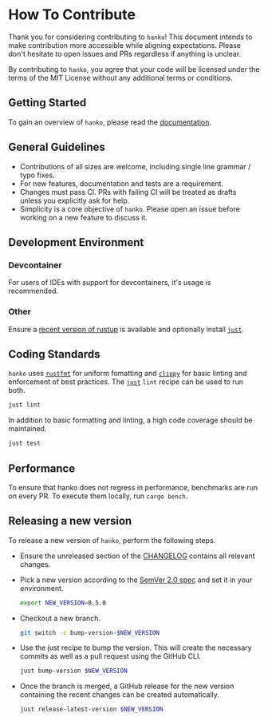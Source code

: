 # How To Contribute

Thank you for considering contributing to `hanko`!
This document intends to make contribution more accessible while aligning expectations.
Please don't hesitate to open issues and PRs regardless if anything is unclear.

By contributing to `hanko`, you agree that your code will be licensed under the terms of the MIT License without any additional terms or conditions.

## Getting Started

To gain an overview of `hanko`, please read the [documentation](https://docs.rs/hanko).

## General Guidelines

- Contributions of all sizes are welcome, including single line grammar / typo fixes.
- For new features, documentation and tests are a requirement.
- Changes must pass CI. PRs with failing CI will be treated as drafts unless you explicitly ask for help.
- Simplicity is a core objective of `hanko`. Please open an issue before working on a new feature to discuss it.

## Development Environment

### Devcontainer

For users of IDEs with support for devcontainers, it's usage is recommended.

### Other

Ensure a [recent version of rustup](https://www.rust-lang.org/tools/install) is available and optionally install [`just`].

## Coding Standards

`hanko` uses [`rustfmt`](https://github.com/rust-lang/rustfmt) for uniform fomatting and [`clippy`](https://github.com/rust-lang/rust-clippy) for basic linting and enforcement of best practices. The [`just`] `lint` recipe can be used to run both.

```sh
just lint
```

In addition to basic formatting and linting, a high code coverage should be maintained.

```sh
just test
```

## Performance

To ensure that hanko does not regress in performance, benchmarks are run on every PR. To execute them locally, run `cargo bench`.

[`just`]: https://github.com/casey/just

## Releasing a new version

To release a new version of `hanko`, perform the following steps.

- Ensure the unreleased section of the [CHANGELOG](../CHANGELOG.md) contains all relevant changes.

- Pick a new version according to the [SemVer 2.0 spec](https://semver.org/spec/v2.0.0.html) and set it in your environment.

  ```sh
  export NEW_VERSION=0.5.0
  ```

- Checkout a new branch.

  ```sh
  git switch -c bump-version-$NEW_VERSION
  ```

- Use the just recipe to bump the version. This will create the necessary commits as well as a pull request using the GitHub CLI.

  ```sh
  just bump-version $NEW_VERSION
  ```

- Once the branch is merged, a GitHub release for the new version containing the recent changes can be created automatically.

  ```sh
  just release-latest-version $NEW_VERSION
  ```
